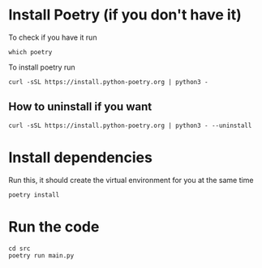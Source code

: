 
# Install Poetry (if you don't have it)
To check if you have it run
```
which poetry
```
To install poetry run
```
curl -sSL https://install.python-poetry.org | python3 -
```
## How to uninstall if you want
```
curl -sSL https://install.python-poetry.org | python3 - --uninstall
```

# Install dependencies 
Run this, it should create the virtual environment for you at the same time
```
poetry install
```

# Run the code
```
cd src
poetry run main.py
```
